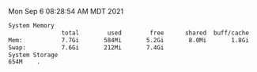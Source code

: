 Mon Sep  6 08:28:54 AM MDT 2021
```bash
System Memory
               total        used        free      shared  buff/cache   available
Mem:           7.7Gi       584Mi       5.2Gi       8.0Mi       1.8Gi       6.8Gi
Swap:          7.6Gi       212Mi       7.4Gi
System Storage
654M	.
```
